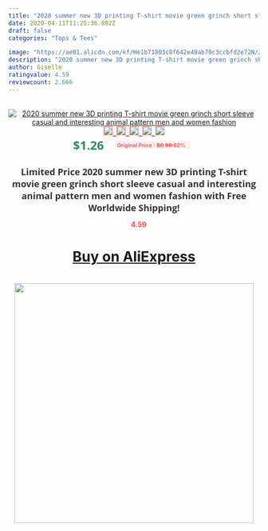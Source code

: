 ```yaml
---
title: "2020 summer new 3D printing T-shirt movie green grinch short sleeve casual and interesting animal pattern men and women fashion"
date: 2020-04-11T11:25:36.892Z
draft: false
categories: "Tops & Tees"

image: "https://ae01.alicdn.com/kf/He1b71803c8f642e49ab79c3ccbfd2e72N/2020-summer-new-3D-printing-T-shirt-movie-green-grinch-short-sleeve-casual-and-interesting-animal.jpg"
description: "2020 summer new 3D printing T-shirt movie green grinch short sleeve casual and interesting animal pattern men and women fashion"
author: Giselle
ratingvalue: 4.59
reviewcount: 2.666
---
```

<br>
<div style="text-align: center;">
<a href="https://s.click.aliexpress.com/e/_ALeG3F" target="_blank" rel="nofollow noopener noreferrer"><img alt="2020 summer new 3D printing T-shirt movie green grinch short sleeve casual and interesting animal pattern men and women fashion" class="magnifier-image" src="https://ae01.alicdn.com/kf/He1b71803c8f642e49ab79c3ccbfd2e72N/2020-summer-new-3D-printing-T-shirt-movie-green-grinch-short-sleeve-casual-and-interesting-animal.jpg_640x640.jpg">
<br>
<img style="border:1px solid salmon" src="https://ae01.alicdn.com/kf/He1b71803c8f642e49ab79c3ccbfd2e72N/2020-summer-new-3D-printing-T-shirt-movie-green-grinch-short-sleeve-casual-and-interesting-animal.jpg_120x120.jpg">&nbsp;&nbsp;<img style="border:1px solid salmon" src="https://ae01.alicdn.com/kf/H1426add6860a45f39bf1d999f7a2236dp/2020-summer-new-3D-printing-T-shirt-movie-green-grinch-short-sleeve-casual-and-interesting-animal.jpg_120x120.jpg">&nbsp;&nbsp;<img style="border:1px solid salmon" src="https://ae01.alicdn.com/kf/H1984252b10484632a5b2395c4aaffd16W/2020-summer-new-3D-printing-T-shirt-movie-green-grinch-short-sleeve-casual-and-interesting-animal.jpg_120x120.jpg">&nbsp;&nbsp;<img style="border:1px solid salmon" src="https://ae01.alicdn.com/kf/Hb479586a61344301bf14edc4a0a2331cI/2020-summer-new-3D-printing-T-shirt-movie-green-grinch-short-sleeve-casual-and-interesting-animal.jpg_120x120.jpg">&nbsp;&nbsp;<img style="border:1px solid salmon" src="https://ae01.alicdn.com/kf/H305082d673cf4267990a31e7a24728e0c/2020-summer-new-3D-printing-T-shirt-movie-green-grinch-short-sleeve-casual-and-interesting-animal.jpg_120x120.jpg"></a></div><br0>
<div style="text-align: center;"><span style="background-color: white; border: 0px; box-sizing: border-box; color: seagreen; display: inline-block; font-family: &quot;open sans&quot; , &quot;arial&quot; , &quot;helvetica&quot; , sans-serif , &quot;heiti&quot;; font-size: 24px; font-stretch: inherit; font-weight: 700; line-height: inherit; margin: 0px 10px 0px 0px; padding: 0px; vertical-align: middle;">$1.26 </span>
<span style="background: rgb(255 , 241 , 241); border-radius: 3px; border: 0px; box-sizing: border-box; color: #ff4747; display: inline-block; font-family: inherit; font-size: 12px; font-stretch: inherit; font-style: inherit; font-variant: inherit; font-weight: 600; line-height: inherit; margin: 0px; padding: 2px 5px; transform: scale(0.9); vertical-align: middle;">Original Price : <b style="text-decoration: line-through;">$6.99 </b> 82%&nbsp;&nbsp;</span></div>
<h1 style="color: #333333; display: inline-block; font-family: &quot;open sans&quot; , &quot;arial&quot; , &quot;helvetica&quot; , sans-serif , &quot;heiti&quot;; font-size: 18px; font-stretch: inherit; font-weight: 700; text-align: center;">Limited Price 2020 summer new 3D printing T-shirt movie green grinch short sleeve casual and interesting animal pattern men and women fashion with Free Worldwide Shipping!</h1>
<div style="color: #ff4747; text-align: center;">
<img src="https://4.bp.blogspot.com/-M0ZcTcb-5uY/XleCXlxnR4I/AAAAAAAAAEc/OrjgMkXV1oMQFaCRZj5HQwOCBcu3w1FegCPcBGAYYCw/s1600/star.png" style="height: 15px;">&nbsp;<b>4.59</b></div>
<div class="button_cont" align="center"><a class="buynow_a" href="https://s.click.aliexpress.com/e/_ALeG3F" target="_blank" rel="nofollow noopener noreferrer"><H1>Buy on AliExpress</H1></a></div><br>
<div class="separator" style="clear: both; text-align: center;">
<img src="https://lh3.googleusercontent.com/-pTy5HemUv9M/XlePHvY0dAI/AAAAAAAAAE4/0nX5iRUoIWY8eMW9Dpxeirr157OZliDIgCLcBGAsYHQ/s1600/badge.gif" width="480">
</div>
